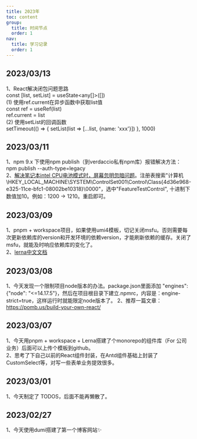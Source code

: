 ```yaml
---
title: 2023年
toc: content
group:
  title: 时间节点
  order: 1
nav: 
  title: 学习记录
  order: 1
---
```

## 2023/03/13
1、React解决闭包问题思路  
const [list, setList] = useState<any[]>([])  
(1) 使用ref.current在异步函数中获取list值  
const ref = useRef(list)  
ref.current = list  
(2) 使用setList的回调函数  
setTimeout(() => {
  setList(list => [...list, {name: 'xxx'}])
}, 1000)
## 2023/03/11
1、npm 9.x 下使用npm publish（到verdaccio私有npm库）报错解决方法：npm publish --auth-type=legacy  
2、[解决笔记本intel CPU电池模式时，屏幕忽明忽暗问题](https://zhuanlan.zhihu.com/p/383082737)。注册表搜索"计算机\HKEY_LOCAL_MACHINE\SYSTEM\ControlSet001\Control\Class\{4d36e968-e325-11ce-bfc1-08002be10318}\0000"，选中"FeatureTestControl", 十进制下数值加10。例如：1200 -> 1210。重启即可。

## 2023/03/09
1、pnpm + workspace项目，如果使用umi4模板，切记关闭msfu。否则需要每次更新依赖库的version和开发环境的依赖version，才能刷新依赖的缓存。关闭了msfu，就能及时响应依赖库的变化了。  
2、[lerna中文文档](https://gitcode.gitcode.host/docs-cn/lerna-docs-cn/commands/run/index.html)
## 2023/03/08
1、今天发现一个限制项目node版本的办法。package.json里面添加 "engines": {"node": "<=14.17.5"}，然后在项目根目录下建立.npmrc，内容是：engine-strict=true，这样运行时就能限定node版本了。
2、推荐一篇文章：https://pomb.us/build-your-own-react/

## 2023/03/07
1、今天用pnpm + workspace + Lerna搭建了个monorepo的组件库（For 公司业务）后面可以上传个模板到github。  
2、思考了下自己以前的React组件封装，在Antd组件基础上封装了CustomSelect等，对写一些表单业务提效很多。


## 2023/03/01
1、今天制定了 TODOS，后面不能再懒散了。

## 2023/02/27
1、今天使用dumi搭建了第一个博客网站✨
